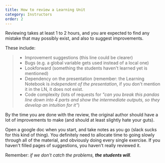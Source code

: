 ```yaml
---
title: How to review a Learning Unit
category: Instructors
order: 2
---
```



Reviewing takes at least 1 to 2 hours, and you are expected to find any mistake that may possibly exist, and also to suggest improvements.

These include:
> - Improvement suggestions (this line could be clearer)
> - Bugs (e.g. a global variable gets used instead of a local one)
> - Lookforward (something the students haven't learned yet is mentioned)
> - Dependency on the presentation (remember: the Learning Notebook is *independent of the presentation*, if you don't mention it in the LN, it does not exist.
> - Code complexity (lots of requests for _"can you break this pandas line down into 4 parts and show the intermediate outputs, so they develop an intuition for it"_)

By the time you are done with the review, the original author should have a lot of improvements to make (and should at least slightly hate your guts). 

Open a google doc when you start, and take notes as you go (slack sucks for this kind of thing). You definitely need to allocate time to going slowly through all of the material, and obviously doing every single exercise. If you haven't filled pages of suggestions, you haven't really reviewed it.

Remember: _if we don't catch the problems, **the students will**._  